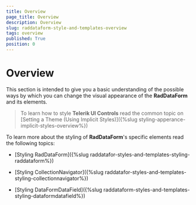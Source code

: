 ```yaml
---
title: Overview
page_title: Overview
description: Overview
slug: raddataform-style-and-templates-overview
tags: overview
published: True
position: 0
---
```


# Overview

This section is intended to give you a basic understanding of the possible ways by which you can change the visual appearance of the __RadDataForm__ and its elements. 

>To learn how to style __Telerik UI Controls__  read the common topic on [Setting a Theme (Using Implicit Styles)]({%slug styling-apperance-implicit-styles-overview%})	

To learn more about the styling of __RadDataForm__'s specific elements read the following topics:

* [Styling RadDataForm]({%slug raddatafor-styles-and-templates-styling-raddataform%})

* [Styling CollectionNavigator]({%slug raddatafor-styles-and-templates-styling-collectionnavigator%})

* [Styling DataFormDataField]({%slug raddataform-styles-and-templates-styling-dataformdatafield%})
